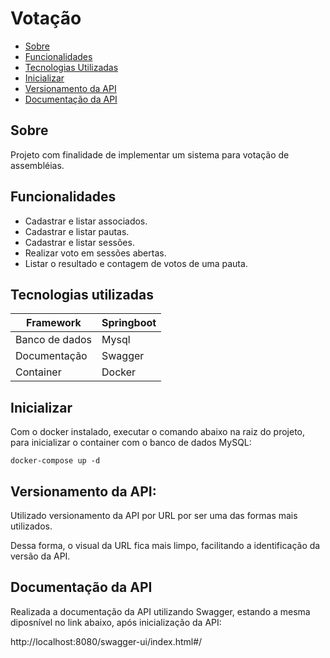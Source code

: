 <p>
<h1>Votação</h1>
</p>

- [ Sobre ](#sobre)
- [ Funcionalidades ](#funcionalidades)
- [ Tecnologias Utilizadas ](#tecnologias-utilizadas)
- [ Inicializar ](#inicializar)
- [ Versionamento da API](#versionamento-da-api)
- [ Documentação da API ](#documentação-da-api)

## Sobre
Projeto com finalidade de implementar um sistema para votação de assembléias.

## Funcionalidades
 - Cadastrar e listar associados.
 - Cadastrar e listar pautas.
 - Cadastrar e listar sessões.
 - Realizar voto em sessões abertas.
 - Listar o resultado e contagem de votos de uma pauta.

## Tecnologias utilizadas

| Framework      | Springboot |
|----------------|------------|
| Banco de dados | Mysql      |
| Documentação   | Swagger    |
| Container| Docker     |

## Inicializar
Com o docker instalado, executar o comando abaixo na raiz do projeto, para inicializar o container com o banco de dados MySQL:
`````
docker-compose up -d
`````

## Versionamento da API:
Utilizado versionamento da API por URL por ser uma das formas mais utilizados.

Dessa forma, o visual da URL fica mais limpo, facilitando a identificação da versão da API.

## Documentação da API
Realizada a documentação da API utilizando Swagger, estando a mesma diposnível no link abaixo, após inicialização da API:

http://localhost:8080/swagger-ui/index.html#/